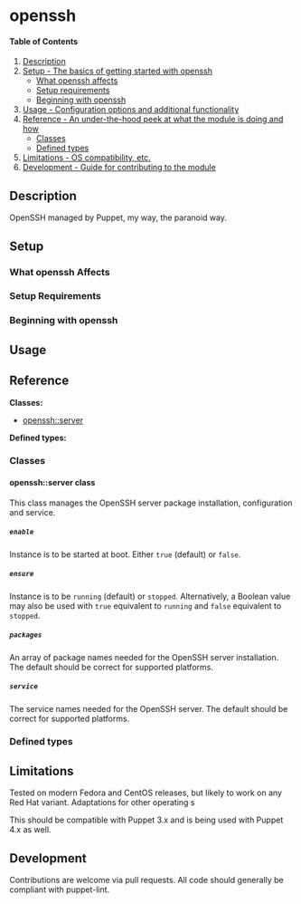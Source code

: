 # openssh

#### Table of Contents

1. [Description](#description)
1. [Setup - The basics of getting started with openssh](#setup)
    * [What openssh affects](#what-openssh-affects)
    * [Setup requirements](#setup-requirements)
    * [Beginning with openssh](#beginning-with-openssh)
1. [Usage - Configuration options and additional functionality](#usage)
1. [Reference - An under-the-hood peek at what the module is doing and how](#reference)
    * [Classes](#classes)
    * [Defined types](#defined-types)
1. [Limitations - OS compatibility, etc.](#limitations)
1. [Development - Guide for contributing to the module](#development)

## Description

OpenSSH managed by Puppet, my way, the paranoid way.

## Setup

### What openssh Affects

### Setup Requirements

### Beginning with openssh

## Usage

## Reference

**Classes:**

* [openssh::server](#opensshserver-class)

**Defined types:**


### Classes

#### openssh::server class

This class manages the OpenSSH server package installation, configuration and service.

##### `enable`
Instance is to be started at boot.  Either `true` (default) or `false`.

##### `ensure`
Instance is to be `running` (default) or `stopped`.  Alternatively, a Boolean value may also be used with `true` equivalent to `running` and `false` equivalent to `stopped`.

##### `packages`
An array of package names needed for the OpenSSH server installation.  The default should be correct for supported platforms.

##### `service`
The service names needed for the OpenSSH server.  The default should be correct for supported platforms.


### Defined types


## Limitations

Tested on modern Fedora and CentOS releases, but likely to work on any Red Hat variant.  Adaptations for other operating s

This should be compatible with Puppet 3.x and is being used with Puppet 4.x as
well.

## Development

Contributions are welcome via pull requests.  All code should generally be compliant with puppet-lint.
